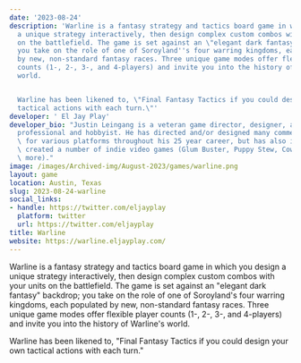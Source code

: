 ```yaml
---
date: '2023-08-24'
description: 'Warline is a fantasy strategy and tactics board game in which you design
  a unique strategy interactively, then design complex custom combos with your units
  on the battlefield. The game is set against an \"elegant dark fantasy\" backdrop;
  you take on the role of one of Soroyland''s four warring kingdoms, each populated
  by new, non-standard fantasy races. Three unique game modes offer flexible player
  counts (1-, 2-, 3-, and 4-players) and invite you into the history of Warline''s
  world.


  Warline has been likened to, \"Final Fantasy Tactics if you could design your own
  tactical actions with each turn.\"'
developer: ' El Jay Play'
developer_bio: "Justin Leingang is a veteran game director, designer, and developer\u2014\
  professional and hobbyist. He has directed and/or designed many commercial games\
  \ for various platforms throughout his 25 year career, but has also independently\
  \ created a number of indie video games (Glum Buster, Puppy Stew, Cow Trouble, and\
  \ more)."
image: /images/Archived-img/August-2023/games/warline.png
layout: game
location: Austin, Texas
slug: 2023-08-24-warline
social_links:
- handle: https://twitter.com/eljayplay
  platform: twitter
  url: https://twitter.com/eljayplay
title: Warline
website: https://warline.eljayplay.com/
---
```


Warline is a fantasy strategy and tactics board game in which you design a unique strategy interactively, then design complex custom combos with your units on the battlefield. The game is set against an "elegant dark fantasy" backdrop; you take on the role of one of Soroyland's four warring kingdoms, each populated by new, non-standard fantasy races. Three unique game modes offer flexible player counts (1-, 2-, 3-, and 4-players) and invite you into the history of Warline's world.

Warline has been likened to, "Final Fantasy Tactics if you could design your own tactical actions with each turn."